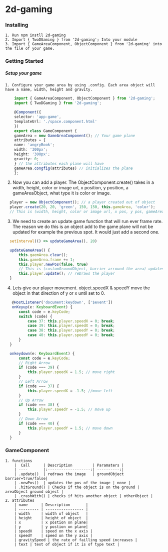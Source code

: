 # 2d-gaming

### Installing
    1. Run npm instll 2d-gaming
    2. Import { TwoDGaming } from '2d-gaming'; Into your module
    3. Import { GameAreaComponent, ObjectComponent } from '2d-gaming' into the file of your game.


### Getting Started
##### Setup your game
    1. Configure your game area by using .config. Each area object will have a name, width, height and gravity.
```typescript
    import { GameAreaComponent, ObjectComponent } from '2d-gaming';
    import { TwoDGaming } from '2d-gaming';

    @Component({
    selector: 'app-game',
    templateUrl: './space.component.html'
    })
    export class GameComponent {
    gameArea = new GameAreaComponent(); // Your game plane
    attributes = {
    name: 'angryBook';
    width: '300px';
    height: '300px';
    gravity: 0;
    } // the attributes each plane will have
    gameArea.congfig(attributes) // initializes the plane
    };
  ```
  2. Now you can add a player. The ObjectComponent.create() takes in a width, height, color or image url, x position, y position, a gameAreaObject, what type it is color or image.
  ```typescript
    player = new ObjectComponent(); // a player created out of object
    player.create(20, 20, 'green', 150, 150, this.gameArea, 'color');
    // This is (width, height, color or image url, x pos, y pos, gameAreaObject/areaName, ofType color or image)

  ```

  3.  We need to create an update game function that will run ever frame rate. The reason we do this is an object add to the game plane will not be updated for example the previous spot. It would just add a second one.
  ```typescript
    setInterval(() => updateGameArea(), 20)

    updateGameArea() {
        this.gaemArea.clear();
        this.gameArea.frame += 1;
        this.player.newPos(false, true) 
        // This is (customGroundObject, barrier arround the area) updates the players pos
        this.player.update(); // reDraws the player
    }
  ```
  4. Lets give our player movement. object.speedX & speedY move the object in that direction of y or x until set to 0.
  ```typescript
     @HostListener('document:keydown', ['$event'])
     onKeyup(e: KeyboardEvent) {
        const code = e.keyCode;
        switch (code) {
            case 37: this.player.speedX = 0; break;
            case 39: this.player.speedX = 0; break;
            case 38: this.player.speedY = 0; break;
            case 40: this.player.speedY = 0; break;
        }
    }

    onkeydown(e: KeyboardEvent) {
        const code = e.keyCode;
        // Right Arrow
        if (code === 39) {
            this.player.speedX = 1.5; // move right
        }
        // Left Arrow
        if (code === 37) {
            this.player.speedX = -1.5; //move left
        }
        // Up Arrow
        if (code === 38) {
            this.player.speedY = -1.5; // move up
        }
        // Down Arrow
        if (code === 40) {
            this.player.speedY = 1.5; // move down
        }
    }
  ```
  ### GameComponent
    1. functions
        |  Call      | Description         | Paramaters |
        | ----       |:-------------------:| ----------:|
        | .update()  | redraws the image   | groundObject barrier=true/false|
        | .newPos()  | updates the pos of the image | none |
        | .hitGround() | Checks if the object is on the ground | areaObject ground object |
        | .crashWith() | checks if hits another object | otherObject |
    2. attributes
        | name      | Description       |
        | --------- | ----------------- |
        | width     | width of object   |
        | height    | height of object  |
        | x         | x postion on plane|
        | y         | y postion on plane|
        | speedX    | speed on the x axis |
        | speedY    | speed on the y axis |
        | gravitySpeed | the rate of failling speed increases |
        | text | text of object if it is of type text |

    

